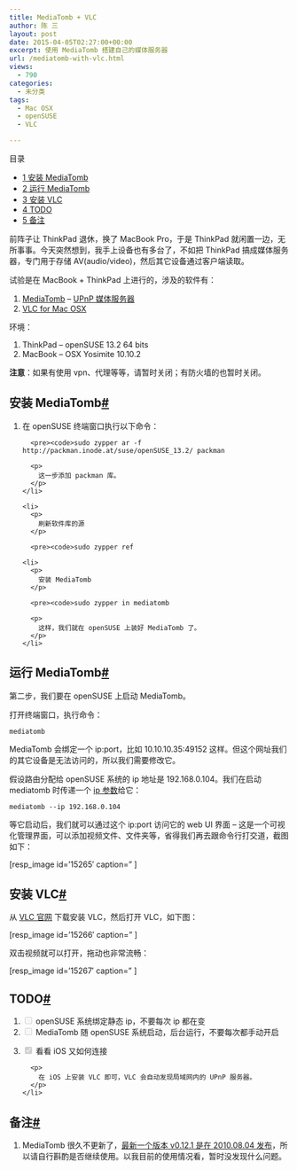 ```yaml
---
title: MediaTomb + VLC
author: 陈 三
layout: post
date: 2015-04-05T02:27:00+00:00
excerpt: 使用 MediaTomb 搭建自己的媒体服务器
url: /mediatomb-with-vlc.html
views:
  - 790
categories:
  - 未分类
tags:
  - Mac OSX
  - openSUSE
  - VLC

---
```

<div id="toc_container" class="ml-l u-floatRight pure-u-1-1 pure-u-sm-2-5 toc_white no_bullets">
  <nav id="myaffix">
  
  <p class="toc-title">
    目录
  </p>
  
  <ul class="toc-list nav" role="menu">
    <li class="toc-list__item" role="menuitem">
      <a href="#_MediaTomb"><span class="toc_number toc_depth_1">1</span> 安装 MediaTomb</a>
    </li>
    <li class="toc-list__item" role="menuitem">
      <a href="#_MediaTomb-2"><span class="toc_number toc_depth_1">2</span> 运行 MediaTomb</a>
    </li>
    <li class="toc-list__item" role="menuitem">
      <a href="#_VLC"><span class="toc_number toc_depth_1">3</span> 安装 VLC</a>
    </li>
    <li class="toc-list__item" role="menuitem">
      <a href="#TODO"><span class="toc_number toc_depth_1">4</span> TODO</a>
    </li>
    <li class="toc-list__item" role="menuitem">
      <a href="#i"><span class="toc_number toc_depth_1">5</span> 备注</a>
    </li>
  </ul></nav>
</div>

<div class="">
  <p>
    前阵子让 ThinkPad 退休，换了 MacBook Pro，于是 ThinkPad 就闲置一边，无所事事。今天突然想到，我手上设备也有多台了，不如把 ThinkPad 搞成媒体服务器，专门用于存储 AV(audio/video)，然后其它设备通过客户端读取。
  </p>
  
  <p>
    试验是在 MacBook + ThinkPad 上进行的，涉及的软件有：
  </p>
  
  <ol>
    <li>
      <a href="http://mediatomb.cc/">MediaTomb</a> &#8211; <a href="http://en.wikipedia.org/wiki/List_of_UPnP_AV_media_servers_and_clients#UPnP_AV_media_servers" title="维基百科 UPnP 服务器列表">UPnP 媒体服务器</a>
    </li>
    <li>
      <a href="http://www.videolan.org/vlc/download-macosx.html">VLC for Mac OSX</a>
    </li>
  </ol>
  
  <p>
    环境：
  </p>
  
  <ol>
    <li>
      ThinkPad &#8211; openSUSE 13.2 64 bits
    </li>
    <li>
      MacBook &#8211; OSX Yosimite 10.10.2
    </li>
  </ol>
  
  <p>
    <strong>注意</strong>：如果有使用 vpn、代理等等，请暂时关闭；有防火墙的也暂时关闭。
  </p>
  
  <h2 class="storycontent-h2">
    <span id="_MediaTomb">安装 MediaTomb</span><a title="标题链接地址" class="u-floatRight hidden" id="hey_MediaTomb" href="#_MediaTomb"><span class="" aria-hidden="true">#</span></a>
  </h2>
  
  <ol>
    <li>
      <p>
        在 openSUSE 终端窗口执行以下命令：
      </p>
      
      <pre><code>sudo zypper ar -f http://packman.inode.at/suse/openSUSE_13.2/ packman
</code></pre>
      
      <p>
        这一步添加 packman 库。
      </p>
    </li>
    
    <li>
      <p>
        刷新软件库的源
      </p>
      
      <pre><code>sudo zypper ref
</code></pre>
    </li>
    
    <li>
      <p>
        安装 MediaTomb
      </p>
      
      <pre><code>sudo zypper in mediatomb
</code></pre>
      
      <p>
        这样，我们就在 openSUSE 上装好 MediaTomb 了。
      </p>
    </li>
  </ol>
  
  <h2 class="storycontent-h2">
    <span id="_MediaTomb-2">运行 MediaTomb</span><a title="标题链接地址" class="u-floatRight hidden" id="hey_MediaTomb-2" href="#_MediaTomb-2"><span class="" aria-hidden="true">#</span></a>
  </h2>
  
  <p>
    第二步，我们要在 openSUSE 上启动 MediaTomb。
  </p>
  
  <p>
    打开终端窗口，执行命令：
  </p>
  
  <pre><code>mediatomb
</code></pre>
  
  <p>
    MediaTomb 会绑定一个 ip:port，比如 10.10.10.35:49152 这样。但这个网址我们的其它设备是无法访问的，所以我们需要修改它。
  </p>
  
  <p>
    假设路由分配给 openSUSE 系统的 ip 地址是 192.168.0.104。我们在启动 mediatomb 时传递一个 <a href="http://mediatomb.cc/pages/documentation#id2855871">ip 参数</a>给它：
  </p>
  
  <pre><code>mediatomb --ip 192.168.0.104
</code></pre>
  
  <p>
    等它启动后，我们就可以通过这个 ip:port 访问它的 web UI 界面 &#8211; 这是一个可视化管理界面，可以添加视频文件、文件夹等，省得我们再去跟命令行打交道，截图如下：
  </p>
  
  <p>
    [resp_image id=&#8217;15265&#8242; caption=&#8221; ]
  </p>
  
  <h2 class="storycontent-h2">
    <span id="_VLC">安装 VLC</span><a title="标题链接地址" class="u-floatRight hidden" id="hey_VLC" href="#_VLC"><span class="" aria-hidden="true">#</span></a>
  </h2>
  
  <p>
    从 <a href="http://www.videolan.org/vlc/download-macosx.html">VLC 官网</a> 下载安装 VLC，然后打开 VLC，如下图：
  </p>
  
  <p>
    [resp_image id=&#8217;15266&#8242; caption=&#8221; ]
  </p>
  
  <p>
    双击视频就可以打开，拖动也非常流畅：
  </p>
  
  <p>
    [resp_image id=&#8217;15267&#8242; caption=&#8221; ]
  </p>
  
  <h2 class="storycontent-h2">
    <span id="TODO">TODO</span><a title="标题链接地址" class="u-floatRight hidden" id="heyTODO" href="#TODO"><span class="" aria-hidden="true">#</span></a>
  </h2>
  
  <ol>
    <li>
      <input type="checkbox" disabled /> openSUSE 系统绑定静态 ip，不要每次 ip 都在变
    </li>
    <li>
      <input type="checkbox" disabled /> MediaTomb 随 openSUSE 系统启动，后台运行，不要每次都手动开启
    </li>
    <li>
      <p>
        <input type="checkbox" checked disabled /> 看看 iOS 又如何连接
      </p>
      
      <p>
        在 iOS 上安装 VLC 即可，VLC 会自动发现局域网内的 UPnP 服务器。
      </p>
    </li>
  </ol>
  
  <h2 class="storycontent-h2">
    <span id="i">备注</span><a title="标题链接地址" class="u-floatRight hidden" id="heyi" href="#i"><span class="" aria-hidden="true">#</span></a>
  </h2>
  
  <ol>
    <li>
      MediaTomb 很久不更新了，<a href="http://mediatomb.cc/changelog.txt">最新一个版本 v0.12.1 是在 2010.08.04 发布</a>，所以请自行斟酌是否继续使用。以我目前的使用情况看，暂时没发现什么问题。
    </li>
  </ol>
</div>